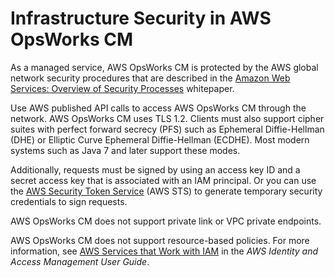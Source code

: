 # Infrastructure Security in AWS OpsWorks CM<a name="infrastructure-security-opscm"></a>

As a managed service, AWS OpsWorks CM is protected by the AWS global network security procedures that are described in the [Amazon Web Services: Overview of Security Processes](https://d0.awsstatic.com/whitepapers/Security/AWS_Security_Whitepaper.pdf) whitepaper\.

Use AWS published API calls to access AWS OpsWorks CM through the network\. AWS OpsWorks CM uses TLS 1\.2\. Clients must also support cipher suites with perfect forward secrecy \(PFS\) such as Ephemeral Diffie\-Hellman \(DHE\) or Elliptic Curve Ephemeral Diffie\-Hellman \(ECDHE\)\. Most modern systems such as Java 7 and later support these modes\.

Additionally, requests must be signed by using an access key ID and a secret access key that is associated with an IAM principal\. Or you can use the [AWS Security Token Service](https://docs.aws.amazon.com/STS/latest/APIReference/Welcome.html) \(AWS STS\) to generate temporary security credentials to sign requests\.

AWS OpsWorks CM does not support private link or VPC private endpoints\.

AWS OpsWorks CM does not support resource\-based policies\. For more information, see [AWS Services that Work with IAM](https://docs.aws.amazon.com/IAM/latest/UserGuide/reference_aws-services-that-work-with-iam.html#management_svcs) in the *AWS Identity and Access Management User Guide*\.
